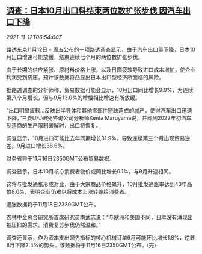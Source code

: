 <!--1636700463000-->
[调查：日本10月出口料结束两位数扩张步伐 因汽车出口下降](https://cn.reuters.com/article/poll-japan-oct-export-car-1112-idCNKBS2HX0OO)
------

<div><i>2021-11-12T06:54:00Z</i></div><p>路透东京11月12日 - 周五公布的一项路透调查显示，由于汽车出口量下降，日本10月出口增速可能放缓，结束连续七个月的两位数扩张步伐。</p><p>由于长期的供应紧张、原材料价格上涨，以及日圆疲软导致进口成本增加，使企业利润受到挤压，预计该数据将凸显出日本出口型经济所面临的风险。</p><p>据路透调查的分析师称，贸易数据可能会显示，10月出口同比增长9.9%，为连续第八个月增长，但与9月13.0%的增幅相比增速有所放缓。</p><p>“出口明显疲软...反映出半导体和其他零部件短缺造成的减产，使得汽车出口迅速下降，”三菱UFJ研究咨询公司分析师Kenta Maruyama说，并称到2022年初汽车制造商的生产限制缓解时，出口将恢复。</p><p>调查显示，10月进口可能比去年同期增长31.9%，导致连续第三个月出现贸易逆差。9月进口增长38.6%。</p><p>财务省将于11月16日2350GMT公布贸易数据。</p><p>调查显示，日本10月核心消费者物价或同比增长0.1%，与9月升速相同。</p><p>这将与批发通胀形成对比，由于大宗商品价格飙升，10月批发通胀率达到40年高位8.0%，表明企业仍难以将成本上涨转嫁给消费者。</p><p>通胀数据将于11月18日2330GMT公布。</p><p>农林中金总合研究所首席研究员南武志说：“与欧洲和美国不同，日本没有涌现出被压抑的需求，消费复苏步伐仍然温和。”</p><p>调查还显示，作为资本支出领先指标的核心机械订单9月可能环比增长1.8%，逆转8月下降2.4%的势头。该数据将于11月16日2350GMT公布。(完)</p>
